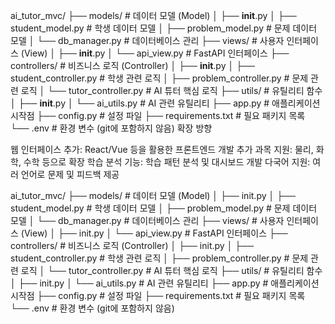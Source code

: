 ai_tutor_mvc/
├── models/              # 데이터 모델 (Model)
│   ├── __init__.py
│   ├── student_model.py  # 학생 데이터 모델
│   ├── problem_model.py  # 문제 데이터 모델
│   └── db_manager.py     # 데이터베이스 관리
├── views/               # 사용자 인터페이스 (View)
│   ├── __init__.py
│   └── api_view.py       # FastAPI 인터페이스
├── controllers/         # 비즈니스 로직 (Controller)
│   ├── __init__.py
│   ├── student_controller.py  # 학생 관련 로직
│   ├── problem_controller.py  # 문제 관련 로직
│   └── tutor_controller.py    # AI 튜터 핵심 로직
├── utils/               # 유틸리티 함수
│   ├── __init__.py
│   └── ai_utils.py       # AI 관련 유틸리티
├── app.py               # 애플리케이션 시작점
├── config.py            # 설정 파일
├── requirements.txt     # 필요 패키지 목록
└── .env                 # 환경 변수 (git에 포함하지 않음)
확장 방향

웹 인터페이스 추가: React/Vue 등을 활용한 프론트엔드 개발
추가 과목 지원: 물리, 화학, 수학 등으로 확장
학습 분석 기능: 학습 패턴 분석 및 대시보드 개발
다국어 지원: 여러 언어로 문제 및 피드백 제공

ai_tutor_mvc/ ├── models/ # 데이터 모델 (Model) │ ├── init.py │ ├── student_model.py # 학생 데이터 모델 │ ├── problem_model.py # 문제 데이터 모델 │ └── db_manager.py # 데이터베이스 관리 ├── views/ # 사용자 인터페이스 (View) │ ├── init.py │ └── api_view.py # FastAPI 인터페이스 ├── controllers/ # 비즈니스 로직 (Controller) │ ├── init.py │ ├── student_controller.py # 학생 관련 로직 │ ├── problem_controller.py # 문제 관련 로직 │ └── tutor_controller.py # AI 튜터 핵심 로직 ├── utils/ # 유틸리티 함수 │ ├── init.py │ └── ai_utils.py # AI 관련 유틸리티 ├── app.py # 애플리케이션 시작점 ├── config.py # 설정 파일 ├── requirements.txt # 필요 패키지 목록 └── .env # 환경 변수 (git에 포함하지 않음)
